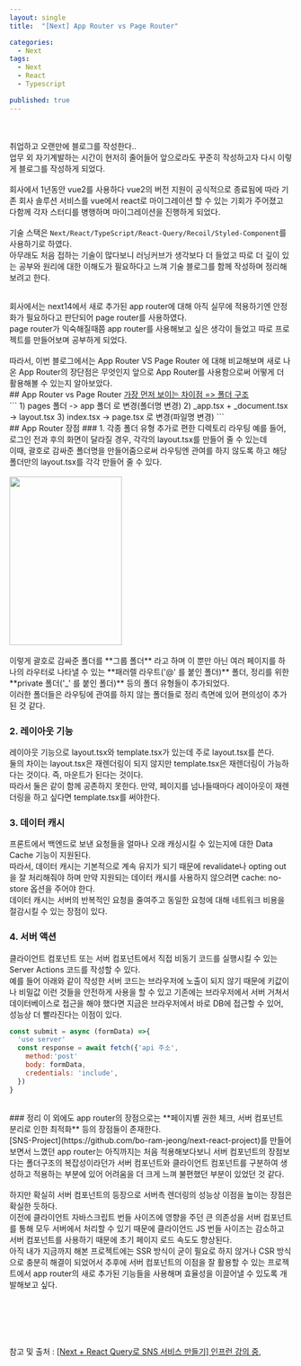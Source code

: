 ```yaml
---
layout: single
title:  "[Next] App Router vs Page Router"

categories:
  - Next
tags:
  - Next
  - React
  - Typescript

published: true
---
```


<br/><br/>
취업하고 오랜만에 블로그를 작성한다..<br/>
업무 외 자기계발하는 시간이 현저히 줄어들어 앞으로라도 꾸준히 작성하고자 다시 이렇게 블로그를 작성하게 되었다.<br/><br/>
회사에서 1년동안 vue2를 사용하다 vue2의 버전 지원이 공식적으로 종료됨에 따라 기존 회사 솔루션 서비스를 vue에서 react로 마이그레이션 할 수 있는 기회가 주어졌고 다함께 각자 스터디를 병행하며 마이그레이션을 진행하게 되었다.<br/><br/>
기술 스택은 ```Next/React/TypeScript/React-Query/Recoil/Styled-Component```를 사용하기로 하였다. 
<br/>아무래도 처음 접하는 기술이 많다보니 러닝커브가 생각보다 더 들었고 따로 더 깊이 있는 공부와 원리에 대한 이해도가 필요하다고 느껴 기술 블로그를 함께 작성하며 정리해보려고 한다.

<br/>
회사에서는 next14에서 새로 추가된 app router에 대해 아직 실무에 적용하기엔 안정화가 필요하다고 판단되어 page router를 사용하였다.
<br/>
page router가 익숙해질때쯤 app router를 사용해보고 싶은 생각이 들었고 따로 프로젝트를 만들어보며 공부하게 되었다.
<br/><br/>
따라서, 이번 블로그에서는 App Router VS Page Router 에 대해 비교해보며 새로 나온 App Router의 장단점은 무엇인지 앞으로 App Router를 사용함으로써 어떻게 더 활용해볼 수 있는지 알아보았다.

<br/>
## App Router vs Page Router 
<u>가장 먼저 보이는 차이점 => 폴더 구조</u>
<br/>
```
1) pages 폴더 -> app 폴더 로 변경(폴더명 변경)
2) _app.tsx + _document.tsx -> layout.tsx 
3) index.tsx -> page.tsx 로 변경(파일명 변경)
```

<br/>
## App Router 장점
### 1. 각종 폴더 유형 추가로 편한 디렉토리 라우팅 
예를 들어, 로그인 전과 후의 화면이 달라질 경우, 각각의 layout.tsx를 만들어 줄 수 있는데 <br/>
이때, 괄호로 감싸준 폴더명을 만들어줌으로써 라우팅엔 관여를 하지 않도록 하고 해당 폴더만의 layout.tsx를 각각 만들어 줄 수 있다.
<br/><br/>
<img src="https://github.com/bo-ram-jeong/bo-ram-jeong.github.io/assets/84834172/90619244-0967-4e91-8e30-823de0ce39d6" width="200" height="300">
<br/><br/>
이렇게 괄호로 감싸준 폴더를 **그룹 폴더** 라고 하며 이 뿐만 아닌 여러 페이지를 하나의 라우터로 나타낼 수 있는 **패러렐 라우트('@' 를 붙인 폴더)** 폴더, 정리를 위한 **private 폴더('_' 를 붙인 폴더)**
등의 폴더 유형들이 추가되었다. 
<br/>이러한 폴더들은 라우팅에 관여를 하지 않는 폴더들로 정리 측면에 있어 편의성이 추가된 것 같다.

### 2. 레이아웃 기능
레이아웃 기능으로 layout.tsx와 template.tsx가 있는데 주로 layout.tsx를 쓴다.
<br>둘의 차이는 layout.tsx은 재렌더링이 되지 않지만 template.tsx은 재렌더링이 가능하다는 것이다. 즉, 마운트가 된다는 것이다. 
<br>따라서 둘은 같이 함께 공존하지 못한다. 만약, 페이지를 넘나들때마다 레이아웃이 재렌더링을 하고 싶다면 template.tsx를 써야한다.

### 3. 데이터 캐시 
프론트에서 백엔드로 보낸 요청들을 얼마나 오래 캐싱시킬 수 있는지에 대한 Data Cache 기능이 지원된다.<br>
따라서, 데이터 캐시는 기본적으로 계속 유지가 되기 때문에 revalidate나 opting out을 잘 처리해줘야 하며 만약 지원되는 데이터 캐시를 사용하지 않으려면 cache: no-store 옵션을 주어야 한다.<br>
데이터 캐시는 서버의 반복적인 요청을 줄여주고 동일한 요청에 대해 네트워크 비용을 절감시킬 수 있는 장점이 있다. 

### 4. 서버 액션
클라이언트 컴포넌트 또는 서버 컴포넌트에서 직접 비동기 코드를 실행시킬 수 있는 Server Actions 코드를 작성할 수 있다.<br>
예를 들어 아래와 같이 작성한 서버 코드는 브라우저에 노출이 되지 않기 때문에 키값이나 비밀값 이런 것들을 안전하게 사용을 할 수 있고 기존에는 브라우저에서 서버 거쳐서 데이터베이스로 접근을 해야 했다면 지금은 브라우저에서 바로 DB에 접근할 수 있어, 성능상 더 빨라진다는 이점이 있다.

```js
const submit = async (formData) =>{
  'use server'
  const response = await fetch({'api 주소',
    method:'post'
    body: formData,
    credentials: 'include',
  })
}

```

<br>
### 정리
이 외에도 app router의 장점으로는 **페이지별 권한 체크, 서버 컴포넌트 분리로 인한 최적화** 등의 장점들이 존재한다. <br>
[SNS-Project](https://github.com/bo-ram-jeong/next-react-project)를 만들어보면서 느꼈던 app router는 아직까지는 처음 적용해보다보니 서버 컴포넌트의 장점보다는 폴더구조의 복잡성이라던가 
서버 컴포넌트와 클라이언트 컴포넌트를 구분하여 생성하고 적용하는 부분에 있어 어려움을 더 크게 느껴 불편했던 부분이 있었던 것 같다.<br><br>
하지만 확실히 서버 컴포넌트의 등장으로 서버측 렌더링의 성능상 이점을 높이는 장점은 확실한 듯하다.<br>
이전에 클라이언트 자바스크립트 번들 사이즈에 영향을 주던 큰 의존성을 서버 컴포넌트를 통해 모두 서버에서 처리할 수 있기 때문에 클라이언드 JS 번들 사이즈는 감소하고 서버 컴포넌트를 사용하기 때문에 초기 페이지 로드 속도도 향상된다.<br>
아직 내가 지금까지 해본 프로젝트에는 SSR 방식이 굳이 필요로 하지 않거나 CSR 방식으로 충분히 해결이 되었어서 추후에 서버 컴포넌트의 이점을 잘 활용할 수 있는 프로젝트에서 app router의 새로 추가된 기능들을 사용해며 효율성을 이끌어낼 수 있도록 개발해보고 싶다.



<br/><br/><br/><br/><br/>
참고 및 출처 : [[Next + React Query로 SNS 서비스 만들기] 인프런 강의 중,](https://www.inflearn.com/course/next-react-query-sns%EC%84%9C%EB%B9%84%EC%8A%A4/dashboard)






